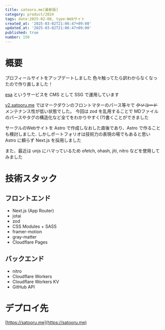 ```yaml
---
title: satooru.me[最新版]
category: product/2024
tags: date:2025-02-08, type:Webサイト
created_at: '2025-03-02T21:06:47+09:00'
updated_at: '2025-03-02T21:06:47+09:00'
published: true
number: 150
---
```


<!-- icons: eract, nextjs, scss, cloudflare-pages, eslint, prettier -->

# 概要
プロフィールサイトをアップデートしました
色々触ってたら訳わからなくなったので作り直しました！

[esa](https://esa.io/) というサービスを CMS として SSG で運用しています

[v2.satooru.me](https://v2.satooru.me) ではマークダウンのフロントマターのパース等々で ~~クソコード~~ メンテナンス性が低い状態でした。
今回は zod を乱用することで MDファイルのパースやタグの構造化など全てをわかりやすく(?)書くことができました

サークルのWebサイトを Astro で作成しなおした直後であり、Astro で作ることも検討しました.
しかしポートフォリオは技術力の表現の場でもあると思い Astro に頼らず Next.js を採用しました

また、最近は unjs にハマっているため ofetch, ohash, jiti, nitro などを使用してみました

# 技術スタック
## フロントエンド
- Next.js (App Router)
- jotai
- zod
- CSS Modules + SASS
- framer-motion
- gray-matter
- Cloudflare Pages

## バックエンド
- nitro
- Cloudflare Workers
- Cloudflare Workers KV
- GitHub API

# デプロイ先
[https://satooru.me](https://satooru.me)

